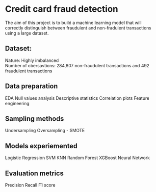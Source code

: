 # Credit card fraud detection

The aim of this project is to build a machine learning model that will correctly distinguish between fraudulent and non-fradulent transactions using a large dataset.

## Dataset: 
Nature: Highly imbalanced <br/>
Number of obersavtions: 284,807 non-fraudulent transactions and 492 fraudulent transactions 

## Data preparation
EDA  Null values analysis
Descriptive statistics
Correlation plots
Feature engineering

## Sampling methods
Undersampling
Oversampling - SMOTE

## Models experiemented
Logistic Regression
SVM
KNN
Random Forest
XGBoost
Neural Network

## Evaluation metrics
Precision
Recall
F1 score
